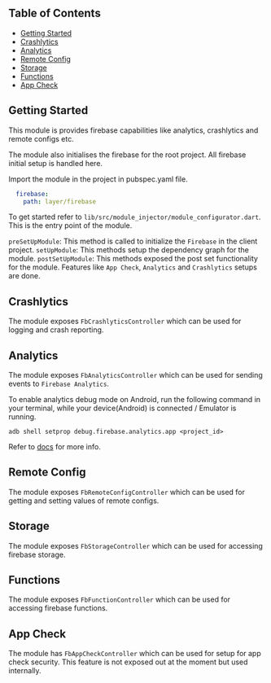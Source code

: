 ## Table of Contents

- [Getting Started](#getting-started)
- [Crashlytics](#crashlytics)
- [Analytics](#analytics)
- [Remote Config](#remote-config)
- [Storage](#storage)
- [Functions](#functions)
- [App Check](#app-check)

## Getting Started

This module is provides firebase capabilities like analytics, crashlytics and remote configs etc.

The module also initialises the firebase for the root project. All firebase initial setup is handled here.

Import the module in the project in pubspec.yaml file.
```yaml
  firebase:
    path: layer/firebase
```

To get started refer to `lib/src/module_injector/module_configurator.dart`. This is the entry point of the module.

`preSetUpModule`: This method is called to initialize the `Firebase` in the client project.
`setUpModule`: This methods setup the dependency graph for the module.
`postSetUpModule`: This methods exposed the post set functionality for the module. Features like `App Check`, `Analytics` and `Crashlytics` setups are done.

## Crashlytics

The module exposes `FbCrashlyticsController` which can be used for logging and crash reporting.

## Analytics

The module exposes `FbAnalyticsController` which can be used for sending events to `Firebase Analytics`.

To enable analytics debug mode on Android, run the following command in your terminal, while your
device(Android) is connected / Emulator is running.

```
adb shell setprop debug.firebase.analytics.app <project_id>
```

Refer to [docs](https://firebase.flutter.dev/docs/analytics/overview) for more info.

## Remote Config

The module exposes `FbRemoteConfigController` which can be used for getting and setting values of remote
configs.

## Storage

The module exposes `FbStorageController` which can be used for accessing firebase storage.

## Functions

The module exposes `FbFunctionController` which can be used for accessing firebase functions.

## App Check

The module has `FbAppCheckController` which can be used for setup for app check security. This feature is not exposed out at the moment but used internally.

